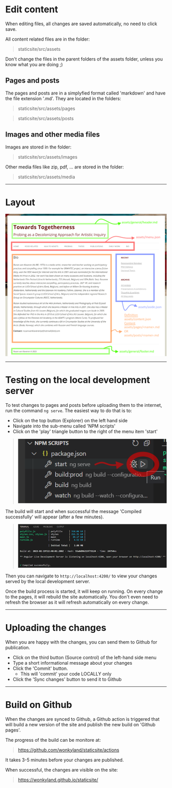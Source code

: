 # Edit content

When editing files, all changes are saved automatically, no need to click save.

All content related files are in the folder:

> staticsite/src/assets

Don't change the files in the parent folders of the assets folder, unless you know what you are doing ;)

## Pages and posts
The pages and posts are in a simplyfied format called 'markdown' and have the file extension '.md'. They are located in the folders:

> staticsite/src/assets/pages

> staticsite/src/assets/posts

## Images and other media files
Images are stored in the folder:

> staticsite/src/assets/images

Other media files like zip, pdf, ... are stored in the folder:
> staticsite/src/assets/media

---

# Layout

![Layout](Layout.png "Layout")

---

# Testing on the local development server

To test changes to pages and posts before uploading them to the internet, run the command `ng serve`. The easiest way to do that is to:
- Click on the top button (Explorer) on the left hand side
- Navigate into the sub-menu called 'NPM scripts'
- Click on the 'play' triangle button to the right of the menu item 'start'

> ![Testing](Testing.png "Testing")

The build will start and when successful the message 'Compiled successfully' will appear (after a few minutes).

> ![Success](BuildSuccess.png "Build success")

Then you can navigate to `http://localhost:4200/` to view your changes served by the local development server.

Once the build process is started, it will keep on running. On every change to the pages, it will rebuild the site automatically. You don't even need to refresh the browser as it will refresh automatically on every change.

---

# Uploading the changes

When you are happy with the changes, you can send them to Github for publication.
- Click on the third button (Source control) of the left-hand side menu 
- Type a short informational message about your changes
- Click the 'Commit' button.
  - This will 'commit' your code LOCALLY only
- Click the 'Sync changes' button to send it to Github

---

# Build on Github

When the changes are synced to Github, a Github action is triggered that will build a new version of the site and publish the new build on 'Github pages'.

The progress of the build can be monitore at:
> https://github.com/wonkyland/staticsite/actions

It takes 3-5 minutes before your changes are published.

When successful, the changes are visible on the site:

> https://wonkyland.github.io/staticsite/
